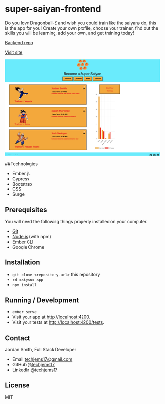 # super-saiyan-frontend
Do you love Dragonball-Z and wish you could train like the saiyans do, this is the app for you! Create your own profile, choose your trainer, find out the skills you will be learning, add your own, and get training today!

[Backend repo](https://github.com/techjems17/super-saiyan-backend)

[Visit site](http://super-saiyan.surge.sh/)

![screenshot](https://github.com/techjems17/super-saiyan-frontend/blob/master/Screen%20Shot%202018-03-23%20at%204.13.29%20PM.png)

##Technologies

* Ember.js
* Cypress
* Bootstrap
* CSS
* Surge

## Prerequisites

You will need the following things properly installed on your computer.

* [Git](https://git-scm.com/)
* [Node.js](https://nodejs.org/) (with npm)
* [Ember CLI](https://ember-cli.com/)
* [Google Chrome](https://google.com/chrome/)

## Installation

* `git clone <repository-url>` this repository
* `cd saiyans-app`
* `npm install`

## Running / Development

* `ember serve`
* Visit your app at [http://localhost:4200](http://localhost:4200).
* Visit your tests at [http://localhost:4200/tests](http://localhost:4200/tests).


## Contact

Jordan Smith, Full Stack Developer

* Email techjems17@gmail.com
* GitHub [@techjems17](https://github.com/techjems17)
* LinkedIn [@techjems17](https://linkedin.com/in/techjems17)

## License

MIT